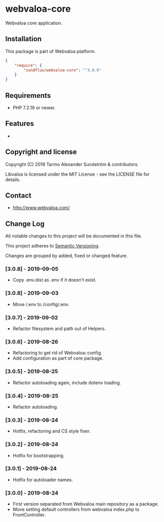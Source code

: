 webvaloa-core
========

Webvaloa core application.

## Installation

This package is part of Webvaloa platform.

```json
{
    "require": {
        "sundflux/webvaloa-core": "^3.0.0"
    }
}
```

## Requirements

- PHP 7.2.19 or newer.

## Features

- 

## Copyright and license

Copyright (C) 2019 Tarmo Alexander Sundström & contributors.

Libvaloa is licensed under the MIT License - see the LICENSE file for details.

## Contact

- http://www.webvaloa.com/

## Change Log
All notable changes to this project will be documented in this file.

This project adheres to [Semantic Versioning](http://semver.org/).

Changes are grouped by added, fixed or changed feature.

### [3.0.8] - 2019-09-05
- Copy .env.dist as .env if it doesn't exist.

### [3.0.8] - 2019-09-03
- Move /.env to /config/.env.

### [3.0.7] - 2019-09-02
- Refactor filesystem and path out of Helpers.

### [3.0.6] - 2019-08-26
- Refactoring to get rid of Webvaloa::config.
- Add configuration as part of core package.

### [3.0.5] - 2019-08-25
- Refactor autoloading again, include dotenv loading.

### [3.0.4] - 2019-08-25
- Refactor autoloading.

### [3.0.3] - 2019-08-24
- Hotfix, refactoring and CS style fixer.

### [3.0.2] - 2019-08-24
- Hotfix for bootstrapping.

### [3.0.1] - 2019-08-24
- Hotfix for autoloader names.

### [3.0.0] - 2019-08-24
- First version separated from Webvaloa main repository as a package. 
- Move setting default controllers from webvaloa index.php to FrontController.
